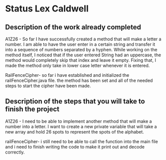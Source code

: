 # Status Lex Caldwell

## Description of the work already completed
A1Z26 - So far I have successfully created a method that will make
a letter a number. I am able to have the user enter in a certain string
and transfer it into a sequence of numbers separated by a hyphen.
While working on the method itself, I noticed that if the user entered
String had an uppercase, the method would completely skip that index
and leave it empty. Fixing that, I made the method only take in lower
case letter whenever it is entered.

RailFenceCipher- so far i have established and initialized the
railFenceCipher.java file. the method has been set and all of
the needed steps to start the cipher have been made.
## Description of the steps that you will take to finish the project
A1Z26 - I need to be able to implement another method that will make
a number into a letter. I want to create a new private variable that
will take a new array and hold 26 spots to represent the spots of the
alphabet.

railFenceCipher- i still need to be able to call the function into the
main file and i need to finish writing the code to make it print out
and decode correctly.
